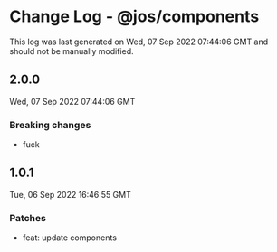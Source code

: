 # Change Log - @jos/components

This log was last generated on Wed, 07 Sep 2022 07:44:06 GMT and should not be manually modified.

## 2.0.0
Wed, 07 Sep 2022 07:44:06 GMT

### Breaking changes

- fuck

## 1.0.1
Tue, 06 Sep 2022 16:46:55 GMT

### Patches

- feat: update components

